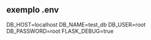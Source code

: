 ## exemplo .env

  DB_HOST=localhost
  DB_NAME=test_db
  DB_USER=root
  DB_PASSWORD=root
  FLASK_DEBUG=true
